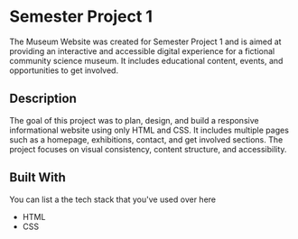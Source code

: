 # Semester Project 1

The Museum Website was created for Semester Project 1 and is aimed at providing an interactive and accessible digital experience for a fictional community science museum. It includes educational content, events, and opportunities to get involved.

## Description

The goal of this project was to plan, design, and build a responsive informational website using only HTML and CSS. It includes multiple pages such as a homepage, exhibitions, contact, and get involved sections. The project focuses on visual consistency, content structure, and accessibility.

## Built With

You can list a the tech stack that you've used over here

- HTML
- CSS
